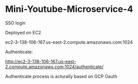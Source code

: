 # Mini-Youtube-Microservice-4
SSO login

Deployed on EC2


ec2-3-138-106-167.us-east-2.compute.amazonaws.com:1024

Authenticate:


http://ec2-3-138-106-167.us-east-2.compute.amazonaws.com:1024/authenticate/

Authenticate process is acturally based on GCP Oauth
